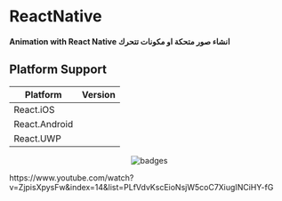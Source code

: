 # ReactNative

#### Animation with React Native انشاء صور متحكة او مكونات تتحرك

## Platform Support

|Platform|Version|
| ------------------- | :------------------: |
|React.iOS|
|React.Android|
|React.UWP|


<p align="center">
   <img src="https://i.imgur.com/udzUkZV.gif" alt="badges" style="margin:auto">
</p>


<p>
  https://www.youtube.com/watch?v=ZjpisXpysFw&index=14&list=PLfVdvKscEioNsjW5coC7XiugINCiHY-fG
</p>
